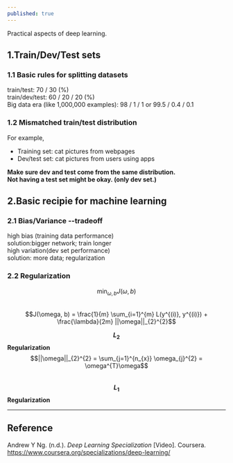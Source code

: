 ```yaml
---
published: true
---
```

Practical aspects of deep learning.

## 1.Train/Dev/Test sets
### 1.1 Basic rules for splitting datasets  
train/test: 70 / 30 (%)  
train/dev/test: 60 / 20 / 20 (%)  
Big data era (like 1,000,000 examples): 98 / 1 / 1 or 99.5 / 0.4 / 0.1  

### 1.2 Mismatched train/test distribution
For example,  
- Training set: cat pictures from webpages  
- Dev/test set: cat pictures from users using apps  

**Make sure dev and test come from the same distribution.**  
**Not having a test set might be okay. (only dev set.)**

## 2.Basic recipie for machine learning
### 2.1 Bias/Variance --tradeoff
high bias (training data performance)  
solution:bigger network; train longer  
high variation(dev set performance)  
solution: more data; regularization  
### 2.2 Regularization
$$\min_{\omega, b} J(\omega, b)$$  
$$J(\omega, b) = \frac{1}{m} \sum_{i=1}^{m} L(y^{(i)}, y^{(i)}) + \frac{\lambda}{2m} ||\omega||_{2}^{2}$$

**$$L_{2}$$ Regularization** $$||\omega||_{2}^{2} = \sum_{j=1}^{n_{x}} \omega_{j}^{2} = \omega^{T}\omega$$  
**$$L_{1}$$ Regularization**

----
## Reference
Andrew Y Ng. (n.d.). _Deep Learning Specialization_ [Video]. Coursera.  
<https://www.coursera.org/specializations/deep-learning/>
